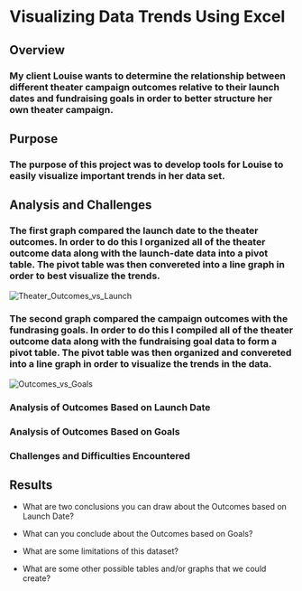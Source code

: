 # Visualizing Data Trends Using Excel

## Overview
### My client Louise wants to determine the relationship between different theater campaign outcomes relative to their launch dates and fundraising goals in order to better structure her own theater campaign. 


## Purpose
### The purpose of this project was to develop tools for Louise to easily visualize important trends in her data set.


## Analysis and Challenges
### The first graph compared the launch date to the theater outcomes. In order to do this I organized all of the theater outcome data along with the launch-date data into a pivot table. The pivot table was then convereted into a line graph in order to best visualize the trends.
![Theater_Outcomes_vs_Launch](https://user-images.githubusercontent.com/100374924/155846360-92eb2128-302d-4611-84cc-e57418bc50e3.png)

### The second graph compared the campaign outcomes with the fundrasing goals.  In order to do this I compiled all of the theater outcome data along with the fundraising goal data to form a pivot table. The pivot table was then organized and convereted into a line graph in order to visualize the trends in the data.
![Outcomes_vs_Goals](https://user-images.githubusercontent.com/100374924/155846359-d204a6fd-4219-4f1f-8173-c613dfccb637.png)

### Analysis of Outcomes Based on Launch Date 

### Analysis of Outcomes Based on Goals

 
### Challenges and Difficulties Encountered


## Results

- What are two conclusions you can draw about the Outcomes based on Launch Date?

- What can you conclude about the Outcomes based on Goals?

- What are some limitations of this dataset?

- What are some other possible tables and/or graphs that we could create?

